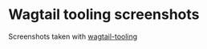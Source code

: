 # Wagtail tooling screenshots

Screenshots taken with [wagtail-tooling](https://github.com/thibaudcolas/wagtail-tooling)
